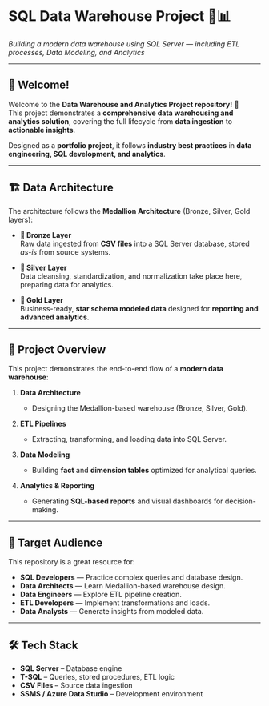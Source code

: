 # SQL Data Warehouse Project 🏢📊  
*Building a modern data warehouse using SQL Server — including ETL processes, Data Modeling, and Analytics*

---

## 🌟 Welcome!
Welcome to the **Data Warehouse and Analytics Project repository!** 🚀  
This project demonstrates a **comprehensive data warehousing and analytics solution**, covering the full lifecycle from **data ingestion** to **actionable insights**.  

Designed as a **portfolio project**, it follows **industry best practices** in **data engineering, SQL development, and analytics**.

---

## 🏗️ Data Architecture
The architecture follows the **Medallion Architecture** (Bronze, Silver, Gold layers):

- **🥉 Bronze Layer**  
  Raw data ingested from **CSV files** into a SQL Server database, stored *as-is* from source systems.

- **🥈 Silver Layer**  
  Data cleansing, standardization, and normalization take place here, preparing data for analytics.

- **🥇 Gold Layer**  
  Business-ready, **star schema modeled data** designed for **reporting and advanced analytics**.

---

## 📖 Project Overview
This project demonstrates the end-to-end flow of a **modern data warehouse**:

1. **Data Architecture**  
   - Designing the Medallion-based warehouse (Bronze, Silver, Gold).  

2. **ETL Pipelines**  
   - Extracting, transforming, and loading data into SQL Server.  

3. **Data Modeling**  
   - Building **fact** and **dimension tables** optimized for analytical queries.  

4. **Analytics & Reporting**  
   - Generating **SQL-based reports** and visual dashboards for decision-making.  

---

## 🎯 Target Audience
This repository is a great resource for:  

- **SQL Developers** — Practice complex queries and database design.  
- **Data Architects** — Learn Medallion-based warehouse design.  
- **Data Engineers** — Explore ETL pipeline creation.  
- **ETL Developers** — Implement transformations and loads.  
- **Data Analysts** — Generate insights from modeled data.  

---

## 🛠️ Tech Stack
- **SQL Server** – Database engine  
- **T-SQL** – Queries, stored procedures, ETL logic  
- **CSV Files** – Source data ingestion  
- **SSMS / Azure Data Studio** – Development environment  

